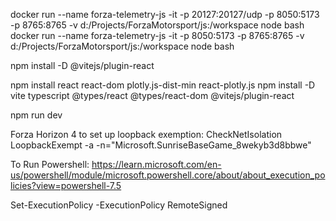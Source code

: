 docker run --name forza-telemetry-js -it -p 20127:20127/udp -p 8050:5173 -p 8765:8765 -v d:/Projects/ForzaMotorsport/js:/workspace node bash
docker run --name forza-telemetry-js -it -p 8050:5173 -p 8765:8765 -v d:/Projects/ForzaMotorsport/js:/workspace node bash

npm install -D @vitejs/plugin-react

npm install react react-dom plotly.js-dist-min react-plotly.js
npm install -D vite typescript @types/react @types/react-dom @vitejs/plugin-react


npm run dev


Forza Horizon 4 to set up loopback exemption:
CheckNetIsolation LoopbackExempt -a -n="Microsoft.SunriseBaseGame_8wekyb3d8bbwe"

To Run Powershell:
https://learn.microsoft.com/en-us/powershell/module/microsoft.powershell.core/about/about_execution_policies?view=powershell-7.5

Set-ExecutionPolicy -ExecutionPolicy RemoteSigned